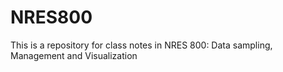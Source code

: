 # NRES800
This is a repository for class notes in NRES 800: Data sampling, Management and Visualization 
